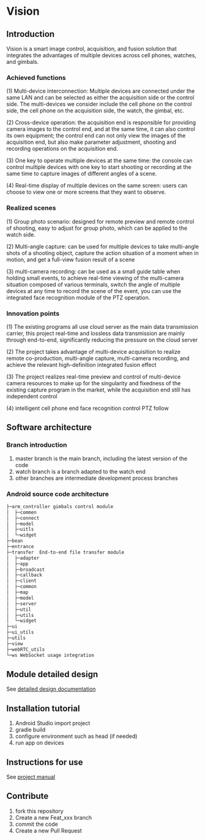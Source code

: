 # Vision

## Introduction
Vision is a smart image control, acquisition, and fusion solution that integrates the advantages of multiple devices across cell phones, watches, and gimbals.


### Achieved functions

(1) Multi-device interconnection: Multiple devices are connected under the same LAN and can be selected as either the acquisition side or the control side. The multi-devices we consider include the cell phone on the control side, the cell phone on the acquisition side, the watch, the gimbal, etc.

(2) Cross-device operation: the acquisition end is responsible for providing camera images to the control end, and at the same time, it can also control its own equipment; the control end can not only view the images of the acquisition end, but also make parameter adjustment, shooting and recording operations on the acquisition end.

(3) One key to operate multiple devices at the same time: the console can control multiple devices with one key to start shooting or recording at the same time to capture images of different angles of a scene.

(4) Real-time display of multiple devices on the same screen: users can choose to view one or more screens that they want to observe.


### Realized scenes

(1) Group photo scenario: designed for remote preview and remote control of shooting, easy to adjust for group photo, which can be applied to the watch side.

(2) Multi-angle capture: can be used for multiple devices to take multi-angle shots of a shooting object, capture the action situation of a moment when in motion, and get a full-view fusion result of a scene

(3) multi-camera recording: can be used as a small guide table when holding small events, to achieve real-time viewing of the multi-camera situation composed of various terminals, switch the angle of multiple devices at any time to record the scene of the event, you can use the integrated face recognition module of the PTZ operation.


### Innovation points

(1) The existing programs all use cloud server as the main data transmission carrier, this project real-time and lossless data transmission are mainly through end-to-end, significantly reducing the pressure on the cloud server

(2) The project takes advantage of multi-device acquisition to realize remote co-production, multi-angle capture, multi-camera recording, and achieve the relevant high-definition integrated fusion effect

(3) The project realizes real-time preview and control of multi-device camera resources to make up for the singularity and fixedness of the existing capture program in the market, while the acquisition end still has independent control

(4) intelligent cell phone end face recognition control PTZ follow


## Software architecture
### Branch introduction

1. master branch is the main branch, including the latest version of the code
2. watch branch is a branch adapted to the watch end
3. other branches are intermediate development process branches

### Android source code architecture
```markdown
├─arm_controller gimbals control module
│  ├─commen
│  ├─connect
│  ├─model
│  ├─uitls
│  └─widget
├─bean 
├─entrance 
├─transfer  End-to-end file transfer module
│  ├─adapter
│  ├─app
│  ├─broadcast
│  ├─callback
│  ├─client
│  ├─common
│  ├─map
│  ├─model
│  ├─server
│  ├─util
│  ├─utils
│  └─widget
├─ui 
├─ui_utils 
├─utils
├─view 
├─webRTC_utils 
└─ws WebSocket usage integration
```


## Module detailed design

See [detailed design documentation](doc/Vision详细设计文档.docx)

## Installation tutorial

1. Android Studio import project
2. gradle build
3. configure environment such as head (if needed)
4. run app on devices

## Instructions for use

See [project manual](doc/Vision项目使用手册.docx)


## Contribute

1. fork this repository
2. Create a new Feat_xxx branch
3. commit the code
4. Create a new Pull Request
